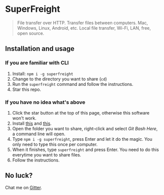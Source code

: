 # SuperFreight

> File transfer over HTTP. Transfer files between computers. Mac, Windows, Linux, Android, etc. Local file transfer, Wi-Fi, LAN, free, open source.

## Installation and usage

### If you are familiar with CLI

1. Install: `npm i -g superfreight`
2. Change to the directory you want to share (`cd`)
3. Run the `superfreight` command and follow the instructions.
4. Star this repo.

### If you have no idea what's above

1. Click the star button at the top of this page, otherwise this software won't work.
2. Install [this](https://nodejs.org/en/download/) and [this](https://git-scm.com/download).
3. Open the folder you want to share, right-click and select *Git Bash Here*, a command line will open.
4. Type `npm i -g superfreight`, press Enter and let it do the magic. You only need to type this once per computer.
5. When it finishes, type `superfreight` and press Enter. You need to do this everytime you want to share files.
6. Follow the instructions.

## No luck?

Chat me on [Gitter](https://gitter.im/kasp1).
